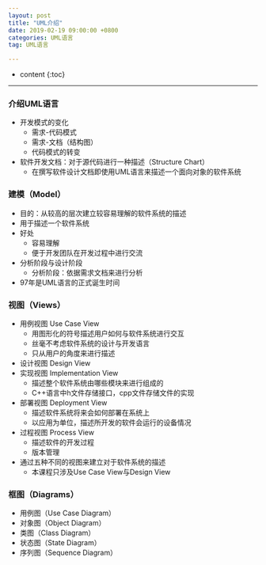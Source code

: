 ```yaml
---
layout: post
title: "UML介绍"
date: 2019-02-19 09:00:00 +0800
categories: UML语言
tag: UML语言

---
```

* content
{:toc}
---

<!-- more -->

### 介绍UML语言



- 开发模式的变化
    - 需求-代码模式
    - 需求-文档（结构图）
    - 代码模式的转变
- 软件开发文档：对于源代码进行一种描述（Structure Chart）
    - 在撰写软件设计文档即使用UML语言来描述一个面向对象的软件系统



### 建模（Model）
- 目的：从较高的层次建立较容易理解的软件系统的描述
- 用于描述一个软件系统
- 好处
    - 容易理解
    - 便于开发团队在开发过程中进行交流
- 分析阶段与设计阶段
    - 分析阶段：依据需求文档来进行分析
- 97年是UML语言的正式诞生时间

### 视图（Views）
- 用例视图 Use Case View
    - 用图形化的符号描述用户如何与软件系统进行交互
    - 丝毫不考虑软件系统的设计与开发语言
    - 只从用户的角度来进行描述
- 设计视图 Design View
- 实现视图 Implementation View
    - 描述整个软件系统由哪些模块来进行组成的
    - C++语言中h文件存储接口，cpp文件存储文件的实现
- 部署视图 Deployment View
    - 描述软件系统将来会如何部署在系统上
    - 以应用为单位，描述所开发的软件会运行的设备情况
- 过程视图 Process View
    - 描述软件的开发过程
    - 版本管理
- 通过五种不同的视图来建立对于软件系统的描述
    - 本课程只涉及Use Case View与Design View

### 框图（Diagrams）
- 用例图（Use Case Diagram）
- 对象图（Object Diagram）
- 类图（Class Diagram）
- 状态图（State Diagram）
- 序列图（Sequence Diagram）
